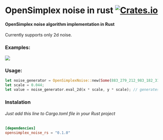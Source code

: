 # OpenSimplex noise in rust [![Crates.io][cr-badge]][cr]
[cr-badge]: https://img.shields.io/crates/v/opensimplex_noise_rs.svg
[cr]: https://crates.io/crates/opensimplex_noise_rs
#### OpenSimplex noise algorithm implementation in Rust

Currently supports only 2d noise.

### Examples:
[<img src="https://i.imgur.com/9DCGzJh.png">](https://github.com/Mapet13/opensimplex_noise_rust/tree/master/examples/demo/)

### Usage:
```rust
let noise_generator = OpenSimplexNoise::new(Some(883_279_212_983_182_319)); // if not provided, default seed is equal to 0
let scale = 0.044;
let value = noise_generator.eval_2d(x * scale, y * scale); // generates value in range (-1, 1)
```
### Instalation
###### Just add this line to Cargo.toml file in your Rust project
```toml
[dependencies]
opensimplex_noise_rs = "0.1.0"
```
